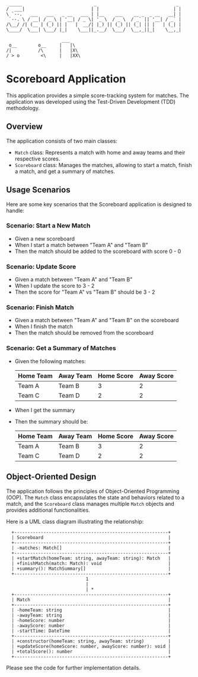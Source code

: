 ```
 _____                           _                              _ 
/  ___|                         | |                            | |
\ `--.   ___   ___   _ __   ___ | |__    ___    __ _  _ __   __| |
 `--. \ / __| / _ \ | '__| / _ \| '_ \  / _ \  / _` || '__| / _` |
/\__/ /| (__ | (_) || |   |  __/| |_) || (_) || (_| || |   | (_| |
\____/  \___| \___/ |_|    \___||_.__/  \___/  \__,_||_|    \__,_|
                                                                                                                                
                     ___
 o__        o__     |   |\
/|          /\      |   |X\
/ > o        <\     |   |XX\

```

# Scoreboard Application

This application provides a simple score-tracking system for matches. The application was developed using the Test-Driven Development (TDD) methodology.

## Overview

The application consists of two main classes:

- `Match` class: Represents a match with home and away teams and their respective scores.
- `Scoreboard` class: Manages the matches, allowing to start a match, finish a match, and get a summary of matches.

## Usage Scenarios

Here are some key scenarios that the Scoreboard application is designed to handle:

### Scenario: Start a New Match

- Given a new scoreboard
- When I start a match between "Team A" and "Team B"
- Then the match should be added to the scoreboard with score 0 - 0

### Scenario: Update Score

- Given a match between "Team A" and "Team B"
- When I update the score to 3 - 2
- Then the score for "Team A" vs "Team B" should be 3 - 2

### Scenario: Finish Match

- Given a match between "Team A" and "Team B" on the scoreboard
- When I finish the match
- Then the match should be removed from the scoreboard

### Scenario: Get a Summary of Matches

- Given the following matches:

  | Home Team | Away Team | Home Score | Away Score |
  |---        |---        |---         |---         |
  | Team A    | Team B    | 3          | 2          |
  | Team C    | Team D    | 2          | 2          |

- When I get the summary
- Then the summary should be:

  | Home Team | Away Team | Home Score | Away Score |
  |---        |---        |---         |---         |
  | Team A    | Team B    | 3          | 2          |
  | Team C    | Team D    | 2          | 2          |

## Object-Oriented Design

The application follows the principles of Object-Oriented Programming (OOP). The `Match` class encapsulates the state and behaviors related to a match, and the `Scoreboard` class manages multiple `Match` objects and provides additional functionalities.

Here is a UML class diagram illustrating the relationship:

```
  +----------------------------------------------------------+
  | Scoreboard                                               |
  +----------------------------------------------------------+
  | -matches: Match[]                                        |
  +----------------------------------------------------------+
  | +startMatch(homeTeam: string, awayTeam: string): Match   |
  | +finishMatch(match: Match): void                         |
  | +summary(): MatchSummary[]                               |
  +----------------------------------------------------------+
                              1
                              |
                              | *
  +----------------------------------------------------------+
  | Match                                                    |
  +----------------------------------------------------------+
  | -homeTeam: string                                        |
  | -awayTeam: string                                        |
  | -homeScore: number                                       |
  | -awayScore: number                                       |
  | -startTime: DateTime                                     |
  +----------------------------------------------------------+
  | +constructor(homeTeam: string, awayTeam: string)         |
  | +updateScore(homeScore: number, awayScore: number): void |
  | +totalScore(): number                                    |
  +----------------------------------------------------------+
```

Please see the code for further implementation details.
